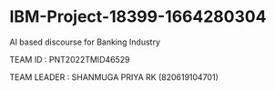 # IBM-Project-18399-1664280304
AI based discourse for Banking Industry

TEAM ID : PNT2022TMID46529

TEAM LEADER : SHANMUGA PRIYA RK (820619104701)

